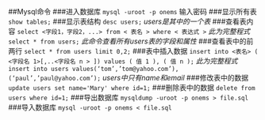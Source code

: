 ##Mysql命令
###进入数据库
`mysql -uroot -p onems`
输入密码
###显示所有表
`show tables;`
###显示表结构
`desc users;`
*users是其中的一个表*
###查看表内容
`select <字段1，字段2，...> from < 表名 > where < 表达式 >`
*此为完整程式*
`select * from users;`
*此命令查看所有users表的字段和属性*
###查看表中的前两行
`select * from users limit 0,2;`
###表中插入数据
`insert into <表名> ( <字段名 1>[,..<字段名 n > ]) values ( 值 1 ), ( 值 n );`
*此为完整程式*
`insert into users values(‘tom’,’tom@yahoo.com’),(‘paul’,’paul@yahoo.com’);` 
*users中只有name和email*
###修改表中的数据
`update users set name='Mary' where id=1;`
###删除表中的数据
`delete from users where id=1;`
###导出数据库
`mysqldump -uroot -p onems > file.sql`
###导入数据库
`mysql -uroot -p onems < file.sql`
